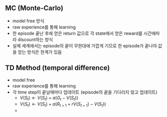 ## MC (Monte-Carlo)
* model free 방식
* raw experience를 통해 learning
* 한 episode 끝난 후에 얻은 return 값으로 각 state에서 얻은 reward를 시간에따라 discount하는 방식
* 실제 세계에서는 episode의 끝이 무한대에 가깝게 기므로 한 episode가 끝나야 값을 얻는 방식은 한계가 있음

## TD Method (temporal difference)
* model free
* raw experience를 통해 learning
* 각 time step이 끝날때마다 업데이트 (episode의 끝을 기다리지 않고 업데이트)
  * $V(S_{t}) \leftarrow V(S_{t}) + a(G_{t}-V(S_{t}))$
  * $V(S_{t}) \leftarrow V(S_{t}) + a(R_{t+1}+rV(S_{t+1})-V(S_{t}))$
  * 
